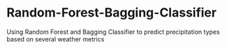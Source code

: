# Random-Forest-Bagging-Classifier
Using Random Forest and Bagging Classifier to predict precipitation types based on several weather metrics
